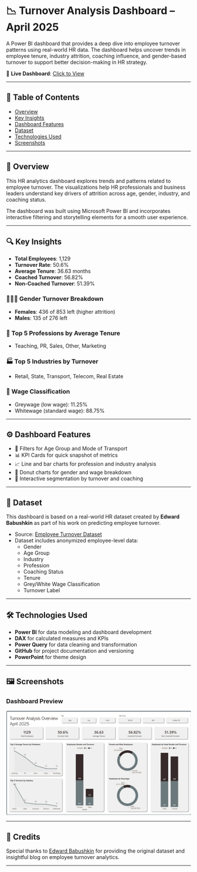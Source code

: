 # 📉 Turnover Analysis Dashboard – April 2025

A Power BI dashboard that provides a deep dive into employee turnover patterns using real-world HR data. The dashboard helps uncover trends in employee tenure, industry attrition, coaching influence, and gender-based turnover to support better decision-making in HR strategy.

🔗 **Live Dashboard**: [Click to View](https://app.powerbi.com/view?r=eyJrIjoiOTZjZDNjMzctZmVjMS00NzhiLTkwZGUtZmVlODgyZjZmMWVkIiwidCI6ImJmZmI5NzQ4LTRhNTEtNDRjOC05MjBmLTkzOGFjNDc5NzFlNSJ9)

---

## 📌 Table of Contents

- [Overview](#overview)
- [Key Insights](#key-insights)
- [Dashboard Features](#dashboard-features)
- [Dataset](#dataset)
- [Technologies Used](#technologies-used)
- [Screenshots](#screenshots)

---

## 🧠 Overview

This HR analytics dashboard explores trends and patterns related to employee turnover. The visualizations help HR professionals and business leaders understand key drivers of attrition across age, gender, industry, and coaching status.

The dashboard was built using Microsoft Power BI and incorporates interactive filtering and storytelling elements for a smooth user experience.

---

## 🔍 Key Insights

- **Total Employees**: 1,129  
- **Turnover Rate**: 50.6%  
- **Average Tenure**: 36.63 months  
- **Coached Turnover**: 56.82%  
- **Non-Coached Turnover**: 51.39%  

### 🧑‍🤝‍🧑 Gender Turnover Breakdown
- **Females**: 436 of 853 left (higher attrition)
- **Males**: 135 of 276 left

### 🏢 Top 5 Professions by Average Tenure
- Teaching, PR, Sales, Other, Marketing

### 🏭 Top 5 Industries by Turnover
- Retail, State, Transport, Telecom, Real Estate

### 💼 Wage Classification
- Greywage (low wage): 11.25%
- Whitewage (standard wage): 88.75%

---

## ⚙️ Dashboard Features

- 🔎 Filters for Age Group and Mode of Transport
- 📊 KPI Cards for quick snapshot of metrics
- 📈 Line and bar charts for profession and industry analysis
- 🧮 Donut charts for gender and wage breakdown
- 🧩 Interactive segmentation by turnover and coaching

---

## 📁 Dataset

This dashboard is based on a real-world HR dataset created by **Edward Babushkin** as part of his work on predicting employee turnover.

- Source: [Employee Turnover Dataset](https://www.kaggle.com/davinwijaya/employee-turnover)
- Dataset includes anonymized employee-level data:
  - Gender
  - Age Group
  - Industry
  - Profession
  - Coaching Status
  - Tenure
  - Grey/White Wage Classification
  - Turnover Label

---

## 🛠 Technologies Used

- **Power BI** for data modeling and dashboard development  
- **DAX** for calculated measures and KPIs  
- **Power Query** for data cleaning and transformation  
- **GitHub** for project documentation and versioning
- **PowerPoint** for theme design

---

## 🖼️ Screenshots

### Dashboard Preview

![Turnover Dashboard](https://github.com/elizabethwanjiku703/Turnover-Analysis-in-Power-BI/blob/main/Final%20Dashboard.jpg)

---

## 🙌 Credits

Special thanks to [Edward Babushkin](https://edwvb.blogspot.com) for providing the original dataset and insightful blog on employee turnover analytics.

---

